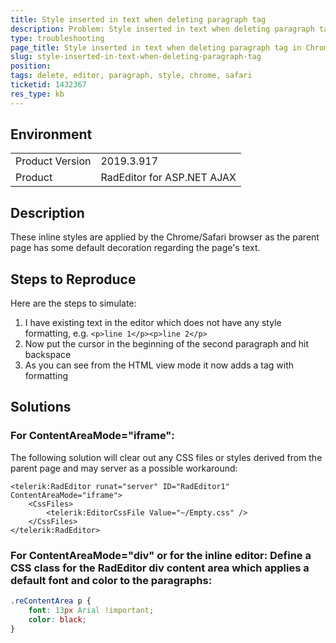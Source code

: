 ```yaml
---
title: Style inserted in text when deleting paragraph tag
description: Problem: Style inserted in text when deleting paragraph tag in Chrome
type: troubleshooting
page_title: Style inserted in text when deleting paragraph tag in Chrome
slug: style-inserted-in-text-when-deleting-paragraph-tag
position: 
tags: delete, editor, paragraph, style, chrome, safari
ticketid: 1432367
res_type: kb
---
```


## Environment
<table>
	<tbody>
		<tr>
			<td>Product Version</td>
			<td>2019.3.917</td>
		</tr>
		<tr>
			<td>Product</td>
			<td>RadEditor for ASP.NET AJAX</td>
		</tr>
	</tbody>
</table>


## Description
These inline styles are applied by the Chrome/Safari browser as the parent page has some default decoration regarding the page's text.

## Steps to Reproduce
Here are the steps to simulate:

1. I have existing text in the editor which does not have any style formatting, e.g. 
`<p>line 1</p><p>line 2</p>`
1. Now put the cursor in the beginning of the second paragraph and hit backspace
1. As you can see from the HTML view mode it now adds a <span> tag with formatting

## Solutions

### For ContentAreaMode="iframe":

The following solution will clear out any CSS files or styles derived from the parent page and may server as a possible workaround:

````ASP.NET
<telerik:RadEditor runat="server" ID="RadEditor1" ContentAreaMode="iframe">
    <CssFiles>
        <telerik:EditorCssFile Value="~/Empty.css" />
    </CssFiles>
</telerik:RadEditor>
````

### For ContentAreaMode="div" or for the inline editor: Define a CSS class for the RadEditor div content area which applies a default font and color to the paragraphs:

````CSS            
.reContentArea p {
	font: 13px Arial !important;
	color: black;
}
````


